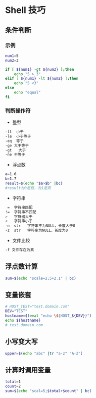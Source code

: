 # Shell 技巧

## 条件判断

### 示例

```bash
num1=5
num2=3

if [ ${num1} -gt ${num2} ];then
    echo "5 > 3"
elif [ ${num1} -lt ${num2} ];then
    echo "5 <3"
else
    echo "equal"
fi
```

### 判断操作符

- 整型

```bash
-lt  小于
-le  小于等于
-eq  等于
-ge 大于等于
-gt   大于
-ne 不等于
```

- 浮点数

```bash
a=1.6
b=1.7
result=$(echo "$a>$b" |bc)
#result为0是假，为1是真
```

- 字符串

```bash
 =  字符串匹配
!=  字符串不匹配
>   字符器大于
<   字符串小于
-n  str   字符串不为NULL，长度大于0
-z  str   字符串为NULL，长度为0
```

- 文件比较

```bash
-f 文件存在为真
```

## 浮点数计算

```bash
sum=$(echo "scale=2;5+2.1" | bc)
```

## 变量嵌套

```bash
# HOST_TEST="test.domain.com"
DEV="TEST"
hostname=$(eval "echo \${HOST_${DEV}}")
echo ${hostname}
# test.domain.com
```

## 小写变大写

```bash
upper=$(echo "abc" |tr "a-z" "A-Z")
```

## 计算时调用变量

```bash
total=1
count=2
sum=$(echo "scal=5;$total+$count" | bc)
```
